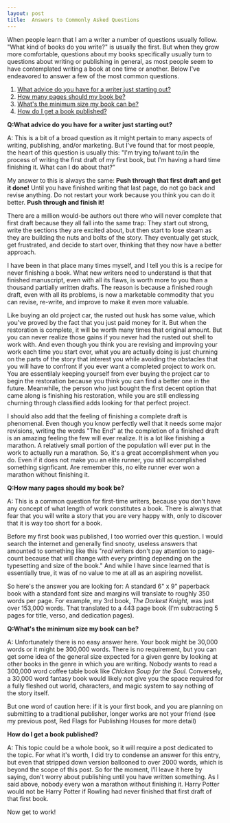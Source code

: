 ```yaml
---
layout: post
title:  Answers to Commonly Asked Questions
---
```


When people learn that I am a writer a number of questions usually follow. "What kind of books do you write?" is usually the first. But when they grow more comfortable, questions about my books specifically usually turn to questions about writing or publishing in general, as most people seem to have contemplated writing a book at one time or another. Below I've endeavored to answer a few of the most common questions.


<!--more-->

1. [What advice do you have for a writer just starting out?](#q1)
2. [How many pages should my book be?](#q2)
3. [What's the minimum size my book can be?](#q3)
4. [How do I get a book published?](#q4)


**<a name="q1">Q:What advice do you have for a writer just starting out?</a>**

A: This is a bit of a broad question as it might pertain to many aspects of writing, publishing, and/or marketing. But I've found that for most people, the heart of this question is usually this: "I'm trying to/want to/in the process of writing the first draft of my first book, but I'm having a hard time finishing it. What can I do about that?"
 
My answer to this is always the same: **Push through that first draft and get it done!** Until you have finished writing that last page, do not go back and revise anything. Do not restart your work because you think you can do it better. **Push through and finish it!**
 
There are a million would-be authors out there who will never complete that first draft because they all fall into the same trap: They start out strong, write the sections they are excited about, but then start to lose steam as they are building the nuts and bolts of the story. They eventually get stuck, get frustrated, and decide to start over, thinking that they now have a better approach.
 
I have been in that place many times myself, and I tell you this is a recipe for never finishing a book. What new writers need to understand is that that finished manuscript, even with all its flaws, is worth more to you than a thousand partially written drafts. The reason is because a finished rough draft, even with all its problems, is now a marketable commodity that you can revise, re-write, and improve to make it even more valuable. 

Like buying an old project car, the rusted out husk has some value, which you've proved by the fact that you just paid money for it. But when the restoration is complete, it will be worth many times that original amount. But you can never realize those gains if you never had the rusted out shell to work with. And even though you think you are revising and improving your work each time you start over, what you are actually doing is just churning on the parts of the story that interest you while avoiding the obstacles that you will have to confront if you ever want a completed project to work on. You are essentilaly keeping yourself from ever buying the project car to begin the restoration because you think you can find a better one in the future. Meanwhile, the person who just bought the first decent option that came along is finishing his restoration, while you are still endlessing churning through classified adds looking for that perfect project.
 
I should also add that the feeling of finishing a complete draft is phenomenal. Even though you know perfectly well that it needs some major revisions, writing the words "The End" at the completion of a finished draft is an amazing feeling the few will ever realize. It is a lot like finishing a marathon. A relatively small portion of the population will ever put in the work to actually run a marathon. So, it's a great accomplishment when you do. Even if it does not make you an elite runner, you still accomplished something signficant. Are remember this, no elite runner ever won a marathon without finishing it.


**<a name="q2">Q:How many pages should my book be?</a>**

A: This is a common question for first-time writers, because you don't have any concept of what length of work constitutes a book. There is always that fear that you will write a story that you are very happy with, only to discover that it is way too short for a book.
 
Before my first book was published, I too worried over this question. I would search the internet and generally find snooty, useless answers that amounted to something like this "_real_ writers don't pay attention to page-count because that will change with every printing depending on the typesetting and size of the book." And while I have since learned that is essentially true, it was of no value to me at all as an aspiring novelist.  
 
So here's the answer you are looking for: A standard 6" x 9" paperback book with a standard font size and margins will translate to roughly 350 words per page. For example, my 3rd book, _The Darkest Knight,_ was just over 153,000 words. That translated to a 443 page book (I'm subtracting 5 pages for title, verso, and dedication pages). 


**<a name="q3">Q:What's the minimum size my book can be?</a>**

A: Unfortunately there is no easy answer here. Your book might be 30,000 words or it might be 300,000 words. There is no requirement, but you can get some idea of the general size expected for a given genre by looking at other books in the genre in which you are writing. Nobody wants to read a 300,000 word coffee table book like _Chicken Soup for the Soul._ Conversely, a 30,000 word fantasy book would likely not give you the space required for a fully fleshed out world, characters, and magic system to say nothing of the story itself. 
 
But one word of caution here: if it is your first book, and you are planning on submitting to a traditional publisher, longer works are not your friend (see my previous post, Red Flags for Publishing Houses for more detail)

**<a name="q4">How do I get a book published?</a>**

A: This topic could be a whole book, so it will require a post dedicated to the topic. For what it's worth, I did try to condense an answer for this entry, but even that stripped down version ballooned to over 2000 words, which is beyond the scope of this post. So for the moment, I’ll leave it here by saying, don't worry about publishing until you have written something. As I said above, nobody every won a marathon without finishing it. Harry Potter would not be Harry Potter if Rowling had never finished that first draft of that first book.

Now get to work!
